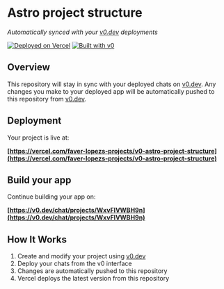 # Astro project structure

*Automatically synced with your [v0.dev](https://v0.dev) deployments*

[![Deployed on Vercel](https://img.shields.io/badge/Deployed%20on-Vercel-black?style=for-the-badge&logo=vercel)](https://vercel.com/faver-lopezs-projects/v0-astro-project-structure)
[![Built with v0](https://img.shields.io/badge/Built%20with-v0.dev-black?style=for-the-badge)](https://v0.dev/chat/projects/WxvFlVWBH9n)

## Overview

This repository will stay in sync with your deployed chats on [v0.dev](https://v0.dev).
Any changes you make to your deployed app will be automatically pushed to this repository from [v0.dev](https://v0.dev).

## Deployment

Your project is live at:

**[https://vercel.com/faver-lopezs-projects/v0-astro-project-structure](https://vercel.com/faver-lopezs-projects/v0-astro-project-structure)**

## Build your app

Continue building your app on:

**[https://v0.dev/chat/projects/WxvFlVWBH9n](https://v0.dev/chat/projects/WxvFlVWBH9n)**

## How It Works

1. Create and modify your project using [v0.dev](https://v0.dev)
2. Deploy your chats from the v0 interface
3. Changes are automatically pushed to this repository
4. Vercel deploys the latest version from this repository

